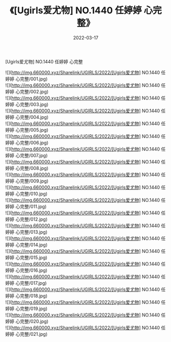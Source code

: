 ﻿---
layout: post
title:  《[Ugirls爱尤物] NO.1440 任婷婷 心完整》
date:   2022-03-17
img: http://img.660000.xyz/Sharelink/UGIRLS/2022/[Ugirls爱尤物] NO.1440 任婷婷 心完整/000.jpg
categories: [美女, 清纯, 唯美]
---

[Ugirls爱尤物] NO.1440 任婷婷 心完整

 ![](http://img.660000.xyz/Sharelink/UGIRLS/2022/[Ugirls爱尤物] NO.1440 任婷婷 心完整/001.jpg) <br>![](http://img.660000.xyz/Sharelink/UGIRLS/2022/[Ugirls爱尤物] NO.1440 任婷婷 心完整/002.jpg) <br>![](http://img.660000.xyz/Sharelink/UGIRLS/2022/[Ugirls爱尤物] NO.1440 任婷婷 心完整/003.jpg) <br>![](http://img.660000.xyz/Sharelink/UGIRLS/2022/[Ugirls爱尤物] NO.1440 任婷婷 心完整/004.jpg) <br>![](http://img.660000.xyz/Sharelink/UGIRLS/2022/[Ugirls爱尤物] NO.1440 任婷婷 心完整/005.jpg) <br>![](http://img.660000.xyz/Sharelink/UGIRLS/2022/[Ugirls爱尤物] NO.1440 任婷婷 心完整/006.jpg) <br>![](http://img.660000.xyz/Sharelink/UGIRLS/2022/[Ugirls爱尤物] NO.1440 任婷婷 心完整/007.jpg) <br>![](http://img.660000.xyz/Sharelink/UGIRLS/2022/[Ugirls爱尤物] NO.1440 任婷婷 心完整/008.jpg) <br>![](http://img.660000.xyz/Sharelink/UGIRLS/2022/[Ugirls爱尤物] NO.1440 任婷婷 心完整/009.jpg) <br>![](http://img.660000.xyz/Sharelink/UGIRLS/2022/[Ugirls爱尤物] NO.1440 任婷婷 心完整/010.jpg) <br>![](http://img.660000.xyz/Sharelink/UGIRLS/2022/[Ugirls爱尤物] NO.1440 任婷婷 心完整/011.jpg) <br>![](http://img.660000.xyz/Sharelink/UGIRLS/2022/[Ugirls爱尤物] NO.1440 任婷婷 心完整/012.jpg) <br>![](http://img.660000.xyz/Sharelink/UGIRLS/2022/[Ugirls爱尤物] NO.1440 任婷婷 心完整/013.jpg) <br>![](http://img.660000.xyz/Sharelink/UGIRLS/2022/[Ugirls爱尤物] NO.1440 任婷婷 心完整/014.jpg) <br>![](http://img.660000.xyz/Sharelink/UGIRLS/2022/[Ugirls爱尤物] NO.1440 任婷婷 心完整/015.jpg) <br>![](http://img.660000.xyz/Sharelink/UGIRLS/2022/[Ugirls爱尤物] NO.1440 任婷婷 心完整/016.jpg) <br>![](http://img.660000.xyz/Sharelink/UGIRLS/2022/[Ugirls爱尤物] NO.1440 任婷婷 心完整/017.jpg) <br>![](http://img.660000.xyz/Sharelink/UGIRLS/2022/[Ugirls爱尤物] NO.1440 任婷婷 心完整/018.jpg) <br>![](http://img.660000.xyz/Sharelink/UGIRLS/2022/[Ugirls爱尤物] NO.1440 任婷婷 心完整/019.jpg) <br>![](http://img.660000.xyz/Sharelink/UGIRLS/2022/[Ugirls爱尤物] NO.1440 任婷婷 心完整/020.jpg) <br>![](http://img.660000.xyz/Sharelink/UGIRLS/2022/[Ugirls爱尤物] NO.1440 任婷婷 心完整/021.jpg) <br>